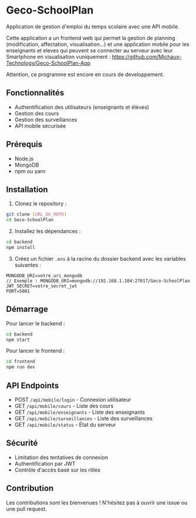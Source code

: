 # Geco-SchoolPlan

Application de gestion d'emploi du temps scolaire avec une API mobile.

Cette application a un frontend web qui permet la gestion de planning (modification, affectation, visualisation...)
et une application mobile pour les enseignants et eleves qui peuvent se connecter au serveur avec leur Smartphone en visualisation vuniquement :
https://github.com/Michaux-Technology/Geco-SchoolPlan-App

Attention, ce programme est encore en cours de developpement.

## Fonctionnalités

- Authentification des utilisateurs (enseignants et élèves)
- Gestion des cours
- Gestion des surveillances
- API mobile sécurisée

## Prérequis

- Node.js
- MongoDB
- npm ou yarn

## Installation

1. Clonez le repository :
```bash
git clone [URL_DU_REPO]
cd Geco-SchoolPlan
```

2. Installez les dépendances :
```bash
cd backend
npm install
```

3. Créez un fichier `.env` à la racine du dossier backend avec les variables suivantes :
```
MONGODB_URI=votre_uri_mongodb
// Exemple : MONGODB_URI=mongodb://192.168.1.104:27017/Geco-SchoolPlan
JWT_SECRET=votre_secret_jwt
PORT=5001
```

## Démarrage

Pour lancer le backend :
```bash
cd backend
npm start
```

Pour lancer le frontend :
```bash
cd frontend
npm run dev
```

## API Endpoints

- POST `/api/mobile/login` - Connexion utilisateur
- GET `/api/mobile/cours` - Liste des cours
- GET `/api/mobile/enseignants` - Liste des enseignants
- GET `/api/mobile/surveillances` - Liste des surveillances
- GET `/api/mobile/status` - État du serveur

## Sécurité

- Limitation des tentatives de connexion
- Authentification par JWT
- Contrôle d'accès basé sur les rôles

## Contribution

Les contributions sont les bienvenues ! N'hésitez pas à ouvrir une issue ou une pull request. 
